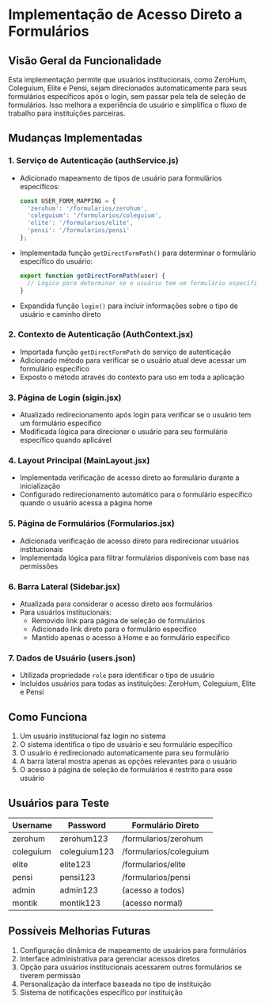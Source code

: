 # Implementação de Acesso Direto a Formulários

## Visão Geral da Funcionalidade

Esta implementação permite que usuários institucionais, como ZeroHum, Coleguium, Elite e Pensi, sejam direcionados automaticamente para seus formulários específicos após o login, sem passar pela tela de seleção de formulários. Isso melhora a experiência do usuário e simplifica o fluxo de trabalho para instituições parceiras.

## Mudanças Implementadas

### 1. Serviço de Autenticação (authService.js)

- Adicionado mapeamento de tipos de usuário para formulários específicos:
  ```javascript
  const USER_FORM_MAPPING = {
    'zerohum': '/formularios/zerohum',
    'coleguium': '/formularios/coleguium',
    'elite': '/formularios/elite',
    'pensi': '/formularios/pensi'
  };
  ```

- Implementada função `getDirectFormPath()` para determinar o formulário específico do usuário:
  ```javascript
  export function getDirectFormPath(user) {
    // Lógica para determinar se o usuário tem um formulário específico
  }
  ```

- Expandida função `login()` para incluir informações sobre o tipo de usuário e caminho direto

### 2. Contexto de Autenticação (AuthContext.jsx)

- Importada função `getDirectFormPath` do serviço de autenticação
- Adicionado método para verificar se o usuário atual deve acessar um formulário específico
- Exposto o método através do contexto para uso em toda a aplicação

### 3. Página de Login (sigin.jsx)

- Atualizado redirecionamento após login para verificar se o usuário tem um formulário específico
- Modificada lógica para direcionar o usuário para seu formulário específico quando aplicável

### 4. Layout Principal (MainLayout.jsx)

- Implementada verificação de acesso direto ao formulário durante a inicialização
- Configurado redirecionamento automático para o formulário específico quando o usuário acessa a página home

### 5. Página de Formulários (Formularios.jsx)

- Adicionada verificação de acesso direto para redirecionar usuários institucionais
- Implementada lógica para filtrar formulários disponíveis com base nas permissões

### 6. Barra Lateral (Sidebar.jsx)

- Atualizada para considerar o acesso direto aos formulários
- Para usuários institucionais:
  - Removido link para página de seleção de formulários
  - Adicionado link direto para o formulário específico
  - Mantido apenas o acesso à Home e ao formulário específico

### 7. Dados de Usuário (users.json)

- Utilizada propriedade `role` para identificar o tipo de usuário
- Incluídos usuários para todas as instituições: ZeroHum, Coleguium, Elite e Pensi

## Como Funciona

1. Um usuário institucional faz login no sistema
2. O sistema identifica o tipo de usuário e seu formulário específico
3. O usuário é redirecionado automaticamente para seu formulário
4. A barra lateral mostra apenas as opções relevantes para o usuário
5. O acesso à página de seleção de formulários é restrito para esse usuário

## Usuários para Teste

| Username  | Password      | Formulário Direto     |
|-----------|---------------|----------------------|
| zerohum   | zerohum123    | /formularios/zerohum |
| coleguium | coleguium123  | /formularios/coleguium |
| elite     | elite123      | /formularios/elite   |
| pensi     | pensi123      | /formularios/pensi   |
| admin     | admin123      | (acesso a todos)     |
| montik    | montik123     | (acesso normal)      |

## Possíveis Melhorias Futuras

1. Configuração dinâmica de mapeamento de usuários para formulários
2. Interface administrativa para gerenciar acessos diretos
3. Opção para usuários institucionais acessarem outros formulários se tiverem permissão
4. Personalização da interface baseada no tipo de instituição
5. Sistema de notificações específico por instituição
